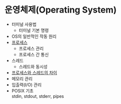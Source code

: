 # 운영체제(Operating System)

- 터미널 사용법
  - 터미널 기본 명령
- OS의 일반적인 작동 원리
- [프로세스](./contents/Process.md)
  - 프로세스 관리
  - 프로세스 간 통신
- 스레드
  - 스레드와 동시성
- [프로세스와 스레드의 차이](./contents/Difference-between-process-and-thread.md)
- 메모리 관리
- 입출력(I/O) 관리
- POSIX 기초  
  stdin, stdout, stderr, pipes
